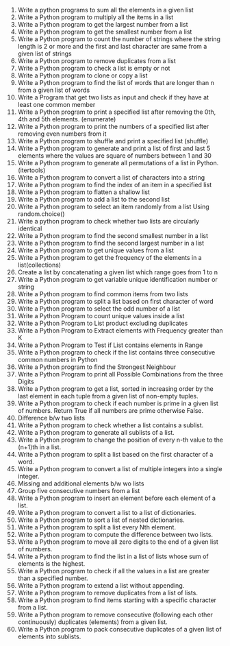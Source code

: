 1. Write a python programs to sum all the elements in a given list  
2. Write a Python program to multiply all the items in a list  
3. Write a Python program to get the largest number from a list  
4. Write a Python program to get the smallest number from a list  
5. Write a Python program to count the number of strings where the string length is 2 or more and the first and last character are same from a given list of strings  
6.  Write a Python program to remove duplicates from a list  
7.  Write a Python program to check a list is empty or not 
8.  Write a Python program to clone or copy a list  
9.  Write a Python program to find the list of words that are longer than n from a given list of words  
10. Write a Program that get two lists as input and check if they have at least one common member  
11. Write a Python program to print a specified list after removing the 0th, 4th and 5th elements. (enumerate)  
12.  Write a Python program to print the numbers of a specified list after removing even numbers from it  
13.  Write a Python program to shuffle and print a specified list (shuffle)  
14.  Write a Python program to generate and print a list of first and last 5 elements where the values are square of numbers between 1 and 30  
15.  Write a Python program to generate all permutations of a list in Python. (itertools)  
16.  Write a Python program to convert a list of characters into a string  
17.  Write a Python program to find the index of an item in a specified list  
18.  Write a Python program to flatten a shallow list  
19.  Write a Python program to add a list to the second list  
20.  Write a Python program to select an item randomly from a list Using random.choice()  
21.  Write a python program to check whether two lists are circularly identical  
22.  Write a Python program to find the second smallest number in a list  
23.  Write a Python program to find the second largest number in a list  
24.  Write a Python program to get unique values from a list  
25.  Write a Python program to get the frequency of the elements in a list(collections)  
26.  Create a list by concatenating a given list which range goes from 1 to n  
27.  Write a Python program to get variable unique identification number or string  
28.  Write a Python program to find common items from two lists  
29.  Write a Python program to split a list based on first character of word  
30.  Write a Python program to select the odd number of a list  
31.  Write a Python Program to count unique values inside a list  
32.  Write a Python Program to List product excluding duplicates  
33.  Write a Python Program to Extract elements with Frequency greater than K  
34.  Write a Python Program to Test if List contains elements in Range  
35.  Write a Python program to check if the list contains three consecutive common numbers in Python  
36.  Write a Python program to find the Strongest Neighbour  
37.  Write a Python Program to print all Possible Combinations from the three Digits  
38.  Write a Python program to get a list, sorted in increasing order by the last element in each tuple from a given list of non-empty tuples.  
39.  Write a Python program to check if each number is prime in a given list of numbers. Return True if all numbers are prime otherwise False.  
40.  Difference b/w two lists  
41.  Write a Python program to check whether a list contains a sublist.  
42.  Write a Python program to generate all sublists of a list.  
43.  Write a Python program to change the position of every n-th value to the (n+1)th in a list.  
44.  Write a Python program to split a list based on the first character of a word.  
45.  Write a Python program to convert a list of multiple integers into a single integer.  
46.  Missing and additional elements b/w wo lists  
47.  Group five consecutive numbers from a list  
48.  Write a Python program to insert an element before each element of a list.  
49.  Write a Python program to convert a list to a list of dictionaries.  
50.  Write a Python program to sort a list of nested dictionaries.  
51.  Write a Python program to split a list every Nth element.  
52.  Write a Python program to compute the difference between two lists.  
53.  Write a Python program to move all zero digits to the end of a given list of numbers.  
54.  Write a Python program to find the list in a list of lists whose sum of elements is the highest.  
55.  Write a Python program to check if all the values in a list are greater than a specified number.  
56.  Write a Python program to extend a list without appending.  
57.  Write a Python program to remove duplicates from a list of lists.  
58.  Write a Python program to find items starting with a specific character from a list.  
59.  Write a Python program to remove consecutive (following each other continuously) duplicates (elements) from a given list.  
60.  Write a Python program to pack consecutive duplicates of a given list of elements into sublists.  